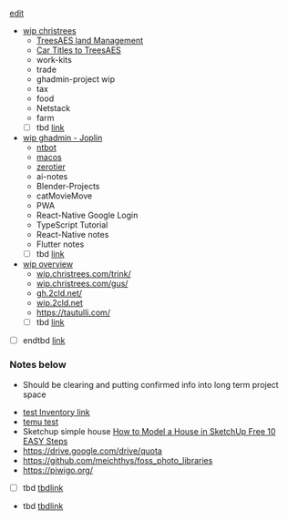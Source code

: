 [edit](https://github.com/christrees/wip/edit/main/README.md) 

- [wip christrees](joplin://x-callback-url/openNote?id=c6c5f2d2005a40b99492ee449291bcfa)
  - [TreesAES land Management](joplin://x-callback-url/openNote?id=b0335e28f14f4c2990b3b9c858ac18d0)
  - [Car Titles to TreesAES](joplin://x-callback-url/openNote?id=f03160848585489ab63bc9c0eee1284c)
  - work-kits
  - trade
  - ghadmin-project wip
  - tax
  - food
  - Netstack
  - farm
  - [ ] tbd [link]()
- [wip ghadmin - Joplin](joplin://x-callback-url/openNote?id=3a175760afef4ce5ac22a638681e661b)
  - [ntbot](joplin://x-callback-url/openNote?id=79ebe35e358e4dbd985623cba56daa29)
  - [macos](joplin://x-callback-url/openNote?id=a70d378166a64232941f463401a9ee2a)
  - [zerotier](joplin://x-callback-url/openNote?id=428d38dce09e4e7b822bb4468ffa38c3)
  - ai-notes
  - Blender-Projects
  - catMovieMove
  - PWA
  - React-Native Google Login
  - TypeScript Tutorial
  - React-Native notes
  - Flutter notes
  - [ ] tbd [link]()
- [wip overview](./overview/README.md)
  - [wip.christrees.com/trink/](https://wip.christrees.com/trink/)
  - [wip.christrees.com/gus/](https://wip.christrees.com/gus/)
  - [gh.2cld.net/](https://gh.2cld.net/)
  - [wip.2cld.net](https://wip.2cld.net/)
  - https://tautulli.com/
  - [ ] tbd [link]()
- [ ] endtbd [link]()

### Notes below
- Should be clearing and putting confirmed info into long term project space

<!-- Move to arch project
- [coreweave](https://www.coreweave.com/)
- [NVidia CoreWeave collateralized debt investment](https://www.reuters.com/technology/coreweave-raises-23-billion-debt-collateralized-by-nvidia-chips-2023-08-03/)

It's more that Jenson Haung (NVDA) is moving assets to where he thinks the next growth is.    

- [DataCenter is the Computer](https://youtu.be/0EIwhvqCX1c?t=237)
- [Virtualize the old](https://youtu.be/iM0qWzHCOqg?t=76)

What popped into my head was LLM for healthcare..

- [Clinical Documentation automation](https://press.aboutamazon.com/2023/7/aws-announces-aws-healthscribe-a-new-generative-ai-powered-service-that-automatically-creates-clinical-documentation)
- [AI in Radiology](https://www.insideprecisionmedicine.com/news-and-features/how-artificial-intelligence-is-driving-changes-in-radiology/)

All of this requires the LLM model to interface with local data that is not exposed along with all localized ai bias feedback that could be used.  
-->

- [test Inventory link](https://youtube.com/shorts/OVdSmFhmkRw?si=Y48qSaf8bR5POCZx)
- [temu test](https://www.ups.com/track?track=yes&trackNums=1ZC6K347YW93354511&loc=en_&requester=ST/trackdetails)
- Sketchup simple house [How to Model a House in SketchUp Free 10 EASY Steps](https://www.youtube.com/watch?v=LXpXVAgRLV0)
- https://drive.google.com/drive/quota
- https://github.com/meichthys/foss_photo_libraries
- https://piwigo.org/
- [ ] tbd [tbdlink]()
- tbd [tbdlink]()
